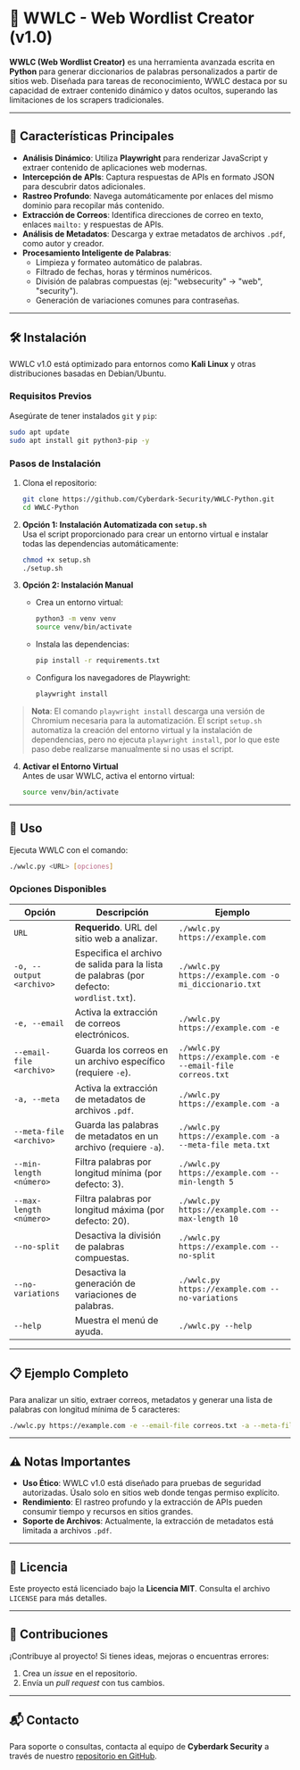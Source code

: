 # 🐍 WWLC - Web Wordlist Creator (v1.0)

**WWLC (Web Wordlist Creator)** es una herramienta avanzada escrita en **Python** para generar diccionarios de palabras personalizados a partir de sitios web. Diseñada para tareas de reconocimiento, WWLC destaca por su capacidad de extraer contenido dinámico y datos ocultos, superando las limitaciones de los scrapers tradicionales.

---

## 🌟 Características Principales

- **Análisis Dinámico**: Utiliza **Playwright** para renderizar JavaScript y extraer contenido de aplicaciones web modernas.
- **Intercepción de APIs**: Captura respuestas de APIs en formato JSON para descubrir datos adicionales.
- **Rastreo Profundo**: Navega automáticamente por enlaces del mismo dominio para recopilar más contenido.
- **Extracción de Correos**: Identifica direcciones de correo en texto, enlaces `mailto:` y respuestas de APIs.
- **Análisis de Metadatos**: Descarga y extrae metadatos de archivos `.pdf`, como autor y creador.
- **Procesamiento Inteligente de Palabras**:
  - Limpieza y formateo automático de palabras.
  - Filtrado de fechas, horas y términos numéricos.
  - División de palabras compuestas (ej: "websecurity" → "web", "security").
  - Generación de variaciones comunes para contraseñas.

---

## 🛠️ Instalación

WWLC v1.0 está optimizado para entornos como **Kali Linux** y otras distribuciones basadas en Debian/Ubuntu.

### Requisitos Previos
Asegúrate de tener instalados `git` y `pip`:
```bash
sudo apt update
sudo apt install git python3-pip -y
```

### Pasos de Instalación
1. Clona el repositorio:
   ```bash
   git clone https://github.com/Cyberdark-Security/WWLC-Python.git
   cd WWLC-Python
   ```

2. **Opción 1: Instalación Automatizada con `setup.sh`**  
   Usa el script proporcionado para crear un entorno virtual e instalar todas las dependencias automáticamente:
   ```bash
   chmod +x setup.sh
   ./setup.sh
   ```

3. **Opción 2: Instalación Manual**  
   - Crea un entorno virtual:
     ```bash
     python3 -m venv venv
     source venv/bin/activate
     ```
   - Instala las dependencias:
     ```bash
     pip install -r requirements.txt
     ```
   - Configura los navegadores de Playwright:
     ```bash
     playwright install
     ```

> **Nota**: El comando `playwright install` descarga una versión de Chromium necesaria para la automatización. El script `setup.sh` automatiza la creación del entorno virtual y la instalación de dependencias, pero no ejecuta `playwright install`, por lo que este paso debe realizarse manualmente si no usas el script.

4. **Activar el Entorno Virtual**  
   Antes de usar WWLC, activa el entorno virtual:
   ```bash
   source venv/bin/activate
   ```

---

## 🚀 Uso

Ejecuta WWLC con el comando:
```bash
./wwlc.py <URL> [opciones]
```

### Opciones Disponibles

| Opción | Descripción | Ejemplo |
|--------|-------------|---------|
| `URL` | **Requerido**. URL del sitio web a analizar. | `./wwlc.py https://example.com` |
| `-o, --output <archivo>` | Especifica el archivo de salida para la lista de palabras (por defecto: `wordlist.txt`). | `./wwlc.py https://example.com -o mi_diccionario.txt` |
| `-e, --email` | Activa la extracción de correos electrónicos. | `./wwlc.py https://example.com -e` |
| `--email-file <archivo>` | Guarda los correos en un archivo específico (requiere `-e`). | `./wwlc.py https://example.com -e --email-file correos.txt` |
| `-a, --meta` | Activa la extracción de metadatos de archivos `.pdf`. | `./wwlc.py https://example.com -a` |
| `--meta-file <archivo>` | Guarda las palabras de metadatos en un archivo (requiere `-a`). | `./wwlc.py https://example.com -a --meta-file meta.txt` |
| `--min-length <número>` | Filtra palabras por longitud mínima (por defecto: 3). | `./wwlc.py https://example.com --min-length 5` |
| `--max-length <número>` | Filtra palabras por longitud máxima (por defecto: 20). | `./wwlc.py https://example.com --max-length 10` |
| `--no-split` | Desactiva la división de palabras compuestas. | `./wwlc.py https://example.com --no-split` |
| `--no-variations` | Desactiva la generación de variaciones de palabras. | `./wwlc.py https://example.com --no-variations` |
| `--help` | Muestra el menú de ayuda. | `./wwlc.py --help` |

---

## 📋 Ejemplo Completo

Para analizar un sitio, extraer correos, metadatos y generar una lista de palabras con longitud mínima de 5 caracteres:
```bash
./wwlc.py https://example.com -e --email-file correos.txt -a --meta-file meta.txt --min-length 5 -o palabras.txt
```

---

## ⚠️ Notas Importantes

- **Uso Ético**: WWLC v1.0 está diseñado para pruebas de seguridad autorizadas. Úsalo solo en sitios web donde tengas permiso explícito.
- **Rendimiento**: El rastreo profundo y la extracción de APIs pueden consumir tiempo y recursos en sitios grandes.
- **Soporte de Archivos**: Actualmente, la extracción de metadatos está limitada a archivos `.pdf`.

---

## 📜 Licencia

Este proyecto está licenciado bajo la **Licencia MIT**. Consulta el archivo `LICENSE` para más detalles.

---

## 🤝 Contribuciones

¡Contribuye al proyecto! Si tienes ideas, mejoras o encuentras errores:
1. Crea un *issue* en el repositorio.
2. Envía un *pull request* con tus cambios.

---

## 📬 Contacto

Para soporte o consultas, contacta al equipo de **Cyberdark Security** a través de nuestro [repositorio en GitHub](https://github.com/Cyberdark-Security/WWLC-Python).
